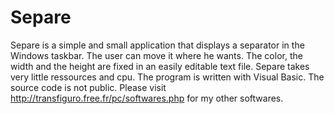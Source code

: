 # Separe
Separe is a simple and small application that displays a separator in the Windows taskbar. The user can move it where he wants. The color, the width and the height are fixed in an easily editable text file. Separe takes very little ressources and cpu.
The program is written with Visual Basic.  The source code is not public.
Please visit http://transfiguro.free.fr/pc/softwares.php for my other softwares.
